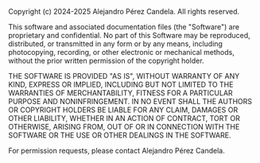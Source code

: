 Copyright (c) 2024-2025 Alejandro Pérez Candela. All rights reserved.

This software and associated documentation files (the "Software") are proprietary and confidential. No part of this Software may be reproduced, distributed, or transmitted in any form or by any means, including photocopying, recording, or other electronic or mechanical methods, without the prior written permission of the copyright holder.

THE SOFTWARE IS PROVIDED "AS IS", WITHOUT WARRANTY OF ANY KIND, EXPRESS OR IMPLIED, INCLUDING BUT NOT LIMITED TO THE WARRANTIES OF MERCHANTABILITY, FITNESS FOR A PARTICULAR PURPOSE AND NONINFRINGEMENT. IN NO EVENT SHALL THE AUTHORS OR COPYRIGHT HOLDERS BE LIABLE FOR ANY CLAIM, DAMAGES OR OTHER LIABILITY, WHETHER IN AN ACTION OF CONTRACT, TORT OR OTHERWISE, ARISING FROM, OUT OF OR IN CONNECTION WITH THE SOFTWARE OR THE USE OR OTHER DEALINGS IN THE SOFTWARE.

For permission requests, please contact Alejandro Pérez Candela.
